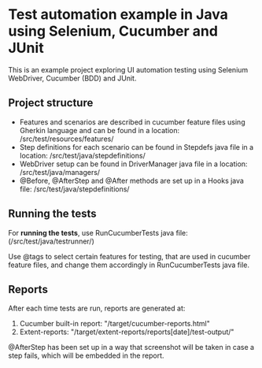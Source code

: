 # Test automation example in Java using Selenium, Cucumber and JUnit

This is an example project exploring UI automation testing using Selenium WebDriver, Cucumber (BDD) and JUnit.

## Project structure

* Features and scenarios are described in cucumber feature files using Gherkin language and can be found in a location: /src/test/resources/features/
* Step definitions for each scenario can be found in Stepdefs java file in a location: /src/test/java/stepdefinitions/
* WebDriver setup can be found in DriverManager java file in a location: /src/test/java/managers/
* @Before, @AfterStep and @After methods are set up in a Hooks java file: /src/test/java/stepdefinitions/

## Running the tests

For **running the tests**, use RunCucumberTests java file: (/src/test/java/testrunner/)

Use @tags to select certain features for testing, that are used in cucumber feature files, and change them accordingly in RunCucumberTests java file.

## Reports

After each time tests are run, reports are generated at: 
1. Cucumber built-in report: "/target/cucumber-reports.html" 
2. Extent-reports: "/target/extent-reports/reports[date]/test-output/"

@AfterStep has been set up in a way that screenshot will be taken in case a step fails, which will be embedded in the report.